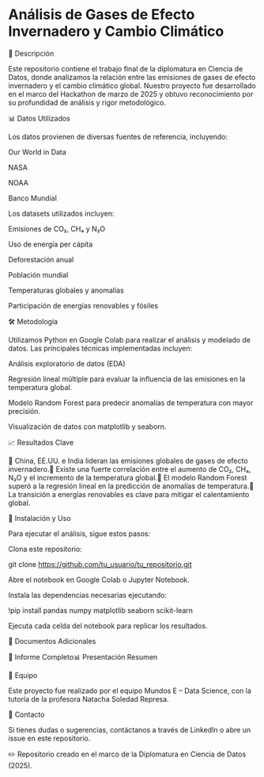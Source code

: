 # Análisis de Gases de Efecto Invernadero y Cambio Climático



📌 Descripción

Este repositorio contiene el trabajo final de la diplomatura en Ciencia de Datos, donde analizamos la relación entre las emisiones de gases de efecto invernadero y el cambio climático global. Nuestro proyecto fue desarrollado en el marco del Hackathon de marzo de 2025 y obtuvo reconocimiento por su profundidad de análisis y rigor metodológico.

📊 Datos Utilizados

Los datos provienen de diversas fuentes de referencia, incluyendo:

Our World in Data

NASA

NOAA

Banco Mundial

Los datasets utilizados incluyen:

Emisiones de CO₂, CH₄ y N₂O

Uso de energía per cápita

Deforestación anual

Población mundial

Temperaturas globales y anomalías

Participación de energías renovables y fósiles

🛠️ Metodología

Utilizamos Python en Google Colab para realizar el análisis y modelado de datos. Las principales técnicas implementadas incluyen:

Análisis exploratorio de datos (EDA)

Regresión lineal múltiple para evaluar la influencia de las emisiones en la temperatura global.

Modelo Random Forest para predecir anomalías de temperatura con mayor precisión.

Visualización de datos con matplotlib y seaborn.

📈 Resultados Clave

🔹 China, EE.UU. e India lideran las emisiones globales de gases de efecto invernadero.🔹 Existe una fuerte correlación entre el aumento de CO₂, CH₄, N₂O y el incremento de la temperatura global.🔹 El modelo Random Forest superó a la regresión lineal en la predicción de anomalías de temperatura.🔹 La transición a energías renovables es clave para mitigar el calentamiento global.

🚀 Instalación y Uso

Para ejecutar el análisis, sigue estos pasos:

Clona este repositorio:

git clone https://github.com/tu_usuario/tu_repositorio.git

Abre el notebook en Google Colab o Jupyter Notebook.

Instala las dependencias necesarias ejecutando:

!pip install pandas numpy matplotlib seaborn scikit-learn

Ejecuta cada celda del notebook para replicar los resultados.

📜 Documentos Adicionales

📄 Informe Completo📊 Presentación Resumen

👥 Equipo

Este proyecto fue realizado por el equipo Mundos E – Data Science, con la tutoría de la profesora Natacha Soledad Represa.

📢 Contacto

Si tienes dudas o sugerencias, contáctanos a través de LinkedIn o abre un issue en este repositorio.

✏️ Repositorio creado en el marco de la Diplomatura en Ciencia de Datos (2025).

